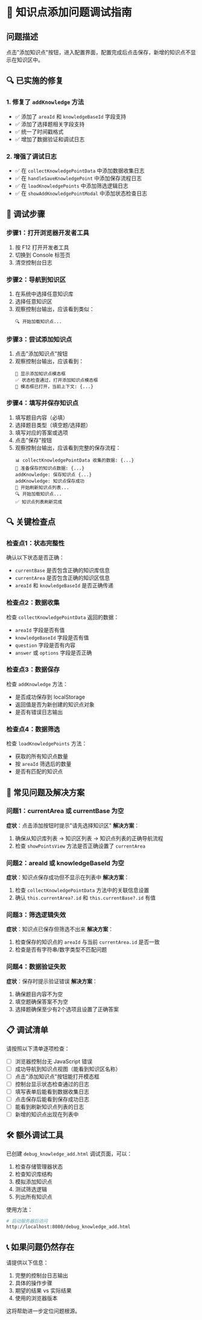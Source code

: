 # 🔧 知识点添加问题调试指南

## 问题描述
点击"添加知识点"按钮，进入配置界面，配置完成后点击保存，新增的知识点不显示在知识区中。

## 🔍 已实施的修复

### 1. 修复了 `addKnowledge` 方法
- ✅ 添加了 `areaId` 和 `knowledgeBaseId` 字段支持
- ✅ 添加了选择题相关字段支持
- ✅ 统一了时间戳格式
- ✅ 增加了数据验证和调试日志

### 2. 增强了调试日志
- ✅ 在 `collectKnowledgePointData` 中添加数据收集日志
- ✅ 在 `handleSaveKnowledgePoint` 中添加保存流程日志
- ✅ 在 `loadKnowledgePoints` 中添加筛选逻辑日志
- ✅ 在 `showAddKnowledgePointModal` 中添加状态检查日志

## 🚀 调试步骤

### 步骤1：打开浏览器开发者工具
1. 按 F12 打开开发者工具
2. 切换到 Console 标签页
3. 清空控制台日志

### 步骤2：导航到知识区
1. 在系统中选择任意知识库
2. 选择任意知识区
3. 观察控制台输出，应该看到类似：
   ```
   🔍 开始加载知识点...
   ```

### 步骤3：尝试添加知识点
1. 点击"添加知识点"按钮
2. 观察控制台输出，应该看到：
   ```
   🎯 显示添加知识点模态框
   ✅ 状态检查通过，打开添加知识点模态框
   🎯 模态框已打开，当前上下文: {...}
   ```

### 步骤4：填写并保存知识点
1. 填写题目内容（必填）
2. 选择题目类型（填空题/选择题）
3. 填写对应的答案或选项
4. 点击"保存"按钮
5. 观察控制台输出，应该看到完整的保存流程：
   ```
   📊 collectKnowledgePointData 收集的数据: {...}
   💾 准备保存的知识点数据: {...}
   addKnowledge: 保存知识点 {...}
   addKnowledge: 知识点保存成功
   🔄 开始刷新知识点列表...
   🔍 开始加载知识点...
   ✅ 知识点列表刷新完成
   ```

## 🔍 关键检查点

### 检查点1：状态完整性
确认以下状态是否正确：
- `currentBase` 是否包含正确的知识库信息
- `currentArea` 是否包含正确的知识区信息
- `areaId` 和 `knowledgeBaseId` 是否正确传递

### 检查点2：数据收集
检查 `collectKnowledgePointData` 返回的数据：
- `areaId` 字段是否有值
- `knowledgeBaseId` 字段是否有值
- `question` 字段是否有内容
- `answer` 或 `options` 字段是否正确

### 检查点3：数据保存
检查 `addKnowledge` 方法：
- 是否成功保存到 localStorage
- 返回值是否为新创建的知识点对象
- 是否有错误日志输出

### 检查点4：数据筛选
检查 `loadKnowledgePoints` 方法：
- 获取的所有知识点数量
- 按 `areaId` 筛选后的数量
- 是否有匹配的知识点

## 🐛 常见问题及解决方案

### 问题1：currentArea 或 currentBase 为空
**症状**：点击添加按钮时提示"请先选择知识区"
**解决方案**：
1. 确保从知识库列表 → 知识区列表 → 知识点列表的正确导航流程
2. 检查 `showPointsView` 方法是否正确设置了 `currentArea`

### 问题2：areaId 或 knowledgeBaseId 为空
**症状**：知识点保存成功但不显示在列表中
**解决方案**：
1. 检查 `collectKnowledgePointData` 方法中的关联信息设置
2. 确认 `this.currentArea?.id` 和 `this.currentBase?.id` 有值

### 问题3：筛选逻辑失效
**症状**：知识点已保存但筛选不出来
**解决方案**：
1. 检查保存的知识点的 `areaId` 与当前 `currentArea.id` 是否一致
2. 检查是否有字符串/数字类型不匹配问题

### 问题4：数据验证失败
**症状**：保存时提示验证错误
**解决方案**：
1. 确保题目内容不为空
2. 填空题确保答案不为空
3. 选择题确保至少有2个选项且设置了正确答案

## 📋 调试清单

请按照以下清单逐项检查：

- [ ] 浏览器控制台无 JavaScript 错误
- [ ] 成功导航到知识点视图（能看到知识区名称）
- [ ] 点击"添加知识点"按钮能打开模态框
- [ ] 控制台显示状态检查通过的日志
- [ ] 填写表单后能看到数据收集日志
- [ ] 点击保存后能看到保存成功日志
- [ ] 能看到刷新知识点列表的日志
- [ ] 新增的知识点出现在列表中

## 🛠️ 额外调试工具

已创建 `debug_knowledge_add.html` 调试页面，可以：
1. 检查存储管理器状态
2. 检查知识库结构
3. 模拟添加知识点
4. 测试筛选逻辑
5. 列出所有知识点

使用方法：
```bash
# 启动服务器后访问
http://localhost:8080/debug_knowledge_add.html
```

## 📞 如果问题仍然存在

请提供以下信息：
1. 完整的控制台日志输出
2. 具体的操作步骤
3. 期望的结果 vs 实际结果
4. 使用的浏览器版本

这将帮助进一步定位问题根源。 